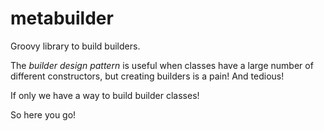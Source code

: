 # metabuilder

Groovy library to build builders.

The _builder design pattern_ is useful when classes have a large number of
different constructors, but creating builders is a pain! And tedious!

If only we have a way to build builder classes!

So here you go!

